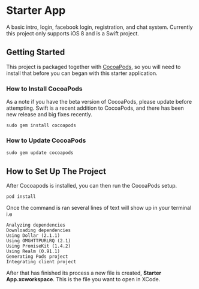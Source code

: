 # Starter App

A basic intro, login, facebook login, registration, and chat system. Currently this project only supports iOS 8 and is a Swift project.

## Getting Started

This project is packaged together with [CocoaPods](https://cocoapods.org), so you will need to install that before you can began with this starter application.

### How to Install CocoaPods

As a note if you have the beta version of CocoaPods, please update before attempting. Swift is a recent addition to CocoaPods, and there has been new release and big fixes recently.

	sudo gem install cocoapods
	
### How to Update CocoaPods

	sudo gem update cocoapods
	
## How to Set Up The Project

After Cocoapods is installed, you can then run the CocoaPods setup.

	pod install
	
Once the command is ran several lines of text will show up in your terminal i.e

	Analyzing dependencies
	Downloading dependencies
	Using Dollar (2.1.1)
	Using OMGHTTPURLRQ (2.1)
	Using PromiseKit (1.4.2)
	Using Realm (0.91.1)
	Generating Pods project
	Integrating client project
	
After that has finished its process a new file is created, **Starter App.xcworkspace**. This is the file you want to open in XCode.